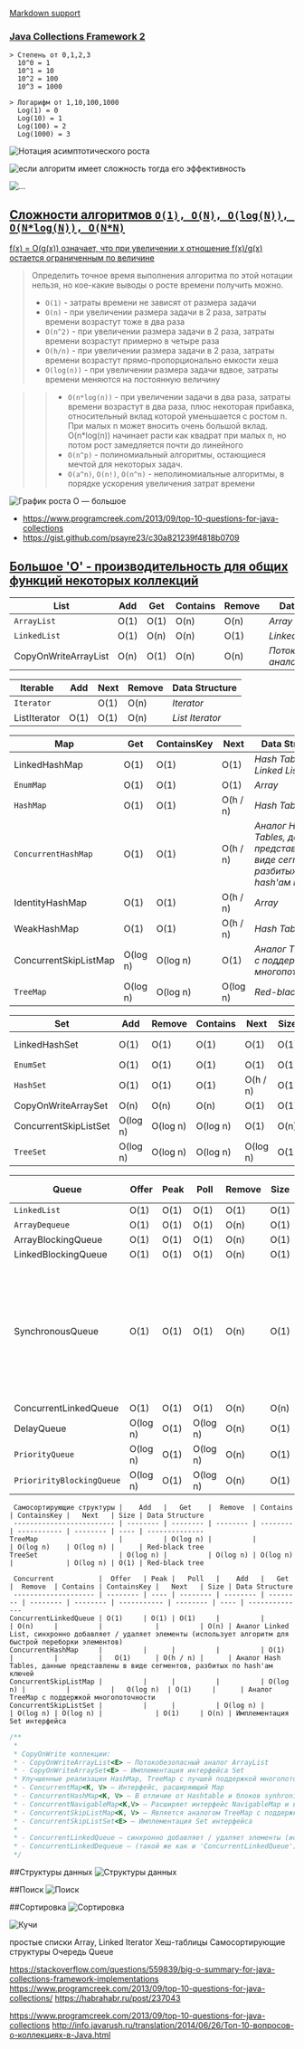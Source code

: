 [Markdown support](https://daringfireball.net/projects/markdown/syntax)

### [Java Collections Framework 2](https://jsehelper.blogspot.com/2016/01/java-collections-framework-2.html)

```
> Степень от 0,1,2,3
  10^0 = 1
  10^1 = 10
  10^2 = 100
  10^3 = 1000
 
> Логарифм от 1,10,100,1000
  Log(1) = 0
  Log(10) = 1
  Log(100) = 2
  Log(1000) = 3
```

![Нотация асимптотического роста](fd0c1c9ed7d949c2cd258b45302016ca.png)

![если алгоритм имеет сложность тогда его эффективность](17ca73d8dad367e1a60e3e20281e9d6d.png)
 
![...](3da386eed54c16ff73b647b383aea085.png)

[Сложности алгоритмов `O(1), O(N), O(log(N)), O(N*log(N)), O(N*N)`](https://habrahabr.ru/post/188010)
---
[f(x) = O(g(x)) означает, что при увеличении x отношение f(x)/g(x) остается ограниченным по величине](http://forum.sources.ru/index.php?showtopic=337205)

> Определить точное время выполнения алгоритма по этой нотации нельзя, но кое-какие выводы о росте времени получить можно.
>
>* `O(1)` - затраты времени не зависят от размера задачи
>* `O(n)` - при увеличении размера задачи в 2 раза, затраты времени возрастут тоже в два раза
>* `O(n^2)` - при увеличении размера задачи в 2 раза, затраты времени возрастут примерно в четыре раза
>* `O(h/n)` - при увеличении размера задачи в 2 раза, затраты времени возрастут прямо-пропорционально емкости хеша
>* `O(log(n))` - при увеличении размера задачи вдвое, затраты времени меняются на постоянную величину

>>* `O(n*log(n))` - при увеличении задачи в два раза, затраты времени возрастут в два раза, плюс некоторая прибавка, относительный вклад которой уменьшается с ростом n. При малых n может вносить очень большой вклад. O(n*log(n)) начинает расти как квадрат при малых n, но потом рост замедляется почти до линейного
>>* `O(n^p)` - полиномиальный алгоритмы, остающиеся мечтой для некоторых задач.
>>* `O(a^n)`, `O(n!)`, `O(n^n)` - неполиномиальные алгоритмы, в порядке ускорения увеличения затрат времени

![График роста O — большое](195e1f6a1379554ca9025338301a78ed.png)

- https://www.programcreek.com/2013/09/top-10-questions-for-java-collections
- https://gist.github.com/psayre23/c30a821239f4818b0709

[Большое 'O' - производительность для общих функций некоторых коллекций](https://gist.github.com/psayre23/c30a821239f4818b0709)
---
 List                | Add  |  Get  | Contains |  Remove | Data Structure
 ------------------- | ---- | ----- | -------- | ------- | --------------
`ArrayList`          | O(1) |  O(1) | O(n)     |  O(n)  | *Array*
`LinkedList`         | O(1) |  O(n) | O(n)     |  O(1)  | *Linked List*
CopyOnWriteArrayList | O(n) |  O(1) | O(n)     |  O(n)  | *Потокобезопасный аналог ArrayList*

 Iterable            | Add  | Next | Remove | Data Structure
 ------------------- |------|------|--------|---------------
`Iterator`           |      | O(1) | O(n)   | *Iterator*
ListIterator         | O(1) | O(1) | O(n)   | *List Iterator*

 Map                  |   Get    | ContainsKey |   Next   | Data Structure
 -------------------- | -------- | ----------- | -------- | ------------------------
LinkedHashMap         | O(1)     |   O(1)      | O(1)     | *Hash Table + Linked List*
`EnumMap`             | O(1)     |   O(1)      | O(1)     | *Array*
`HashMap`             | O(1)     |   O(1)      | O(h / n) | *Hash Table*
`ConcurrentHashMap`   | O(1)     |   O(1)      | O(h / n) | *Аналог Hash Tables, данные представлены в виде сегментов, разбитых по hash'ам ключей*
IdentityHashMap       | O(1)     |   O(1)      | O(h / n) | *Array*
WeakHashMap           | O(1)     |   O(1)      | O(h / n) | *Hash Table*
ConcurrentSkipListMap | O(log n) |   O(log n)  | O(1)     | *Аналог TreeMap с поддержкой многопоточности*
`TreeMap`             | O(log n) |   O(log n)  | O(log n) | *Red-black tree*

 Set                  |    Add   |  Remove  | Contains |   Next   | Size | Data Structure
 -------------------- | -------- | -------- | -------- | -------- | ---- | ------------------------
LinkedHashSet         | O(1)     | O(1)     | O(1)     | O(1)     | O(1) | *Hash Table + Linked List*
`EnumSet`             | O(1)     | O(1)     | O(1)     | O(1)     | O(1) | *Bit Vector*
`HashSet`             | O(1)     | O(1)     | O(1)     | O(h / n) | O(1) | *Hash Table*
CopyOnWriteArraySet   | O(n)     | O(n)     | O(n)     | O(1)     | O(1) | *Array*
ConcurrentSkipListSet | O(log n) | O(log n) | O(log n) | O(1)     | O(n) | *Имплементация Set интерфейса*
`TreeSet`             | O(log n) | O(log n) | O(log n) | O(log n) | O(1) | *Red-black tree*

 Queue                    |  Offer   | Peak |   Poll   | Remove | Size | Data Structure
 ------------------------ | -------- | ---- | -------- | ------ | ---- | --------------
`LinkedList`              | O(1)     | O(1) | O(1)     |  O(1)  | O(1) | *Array*
`ArrayDequeue`            | O(1)     | O(1) | O(1)     |  O(n)  | O(1) | *Linked List*
ArrayBlockingQueue        | O(1)     | O(1) | O(1)     |  O(n)  | O(1) | *Array*
LinkedBlockingQueue       | O(1)     | O(1) | O(1)     |  O(n)  | O(1) | *Linked List*
SynchronousQueue          | O(1)     | O(1) | O(1)     |  O(n)  | O(1) | *Аналог Linked List, синхронно добавляет / удаляет элементы (использует алгоритм для быстрой переборки элементов)*
ConcurrentLinkedQueue     | O(1)     | O(1) | O(1)     |  O(n)  | O(n) | *Linked List*
DelayQueue                | O(log n) | O(1) | O(log n) |  O(n)  | O(1) | *Priority Heap*
`PriorityQueue`           | O(log n) | O(1) | O(log n) |  O(n)  | O(1) | *Priority Heap*
`PriorirityBlockingQueue` | O(log n) | O(1) | O(log n) |  O(n)  | O(1) | *Priority Heap*

```
 Самосортирующие структуры |    Add   |   Get    |  Remove  | Contains | ContainsKey |   Next   | Size | Data Structure
 ------------------------- | -------- | -------- | -------- | -------- | ----------- | -------- | ---- | --------------
TreeMap                    |          | O(log n) |          |          | O(log n)    | O(log n) |      | Red-black tree
TreeSet                    | O(log n) |          | O(log n) | O(log n) |             | O(log n) | O(1) | Red-black tree
```

```
 Concurrent           |  Offer   | Peak |   Poll   |    Add   |   Get    |  Remove  | Contains | ContainsKey |   Next   | Size | Data Structure
 -------------------- | -------- | ---- | -------- | -------- | -------- | -------- | -------- | ----------- | -------- | ---- | --------------
ConcurrentLinkedQueue | O(1)     | O(1) | O(1)     |          |          | O(n)     |          |             |          | O(n) | Аналог Linked List, синхронно добавляет / удаляет элементы (использует алгоритм для быстрой переборки элементов)
ConcurrentHashMap     |          |      |          |          | O(1)     |          |          |   O(1)      | O(h / n) |      | Аналог Hash Tables, данные представлены в виде сегментов, разбитых по hash'ам ключей
ConcurrentSkipListMap |          |      |          |          | O(log n) |          |          |   O(log n)  | O(1)     |      | Аналог TreeMap с поддержкой многопоточности
ConcurrentSkipListSet |          |      |          | O(log n) |          | O(log n) | O(log n) |             | O(1)     | O(n) | Имплементация Set интерфейса
```

```javascript
/**
 *
 * CopyOnWrite коллекции:
 * - CopyOnWriteArrayList<E> — Потокобезопасный аналог ArrayList
 * - CopyOnWriteArraySet<E> — Имплементация интерфейса Set
 * Улучшенные реализации HashMap, TreeMap с лучшей поддержкой многопоточности и масштабируемости:
 * - ConcurrentMap<K, V> — Интерфейс, расширяющий Map
 * - ConcurrentHashMap<K, V> — В отличие от Hashtable и блоков synhronized на HashMap, данные представлены в виде сегментов, разбитых по hash'ам ключей
 * - ConcurrentNavigableMap<K,V> — Расширяет интерфейс NavigableMap и вынуждает использовать ConcurrentNavigableMap объекты в качестве возвращаемых значений
 * - ConcurrentSkipListMap<K, V> — Является аналогом TreeMap с поддержкой многопоточности
 * - ConcurrentSkipListSet<E> — Имплементация Set интерфейса
 *
 * - ConcurrentLinkedQueue — синхронно добавляет / удаляет элементы (использует алгоритм для быстрой переборки элементов)
 * - ConcurrentLinkedDequeue — (такой же как и 'ConcurrentLinkedQueue') работает в двух-стороннем порядке FIFO
 */
```

##Структуры данных
![Структуры данных](9a5f72788d9e0e5ac0d0e585e3b3632f.png)

##Поиск
![Поиск](f54446a54f3d52d20e95ba5c5495644f.png)

##Сортировка
![Сортировка](b911bcca9ca9f9d8b0fa781a49118553.png)

![Кучи](3736d44e79e3bf542e2a847bbedcf86d.png)




простые списки Array, Linked
Iterator
Хеш-таблицы
Самосортирующие структуры
Очередь Queue





https://stackoverflow.com/questions/559839/big-o-summary-for-java-collections-framework-implementations
https://www.programcreek.com/2013/09/top-10-questions-for-java-collections/
https://habrahabr.ru/post/237043

https://www.programcreek.com/2013/09/top-10-questions-for-java-collections
http://info.javarush.ru/translation/2014/06/26/Топ-10-вопросов-о-коллекциях-в-Java.html

